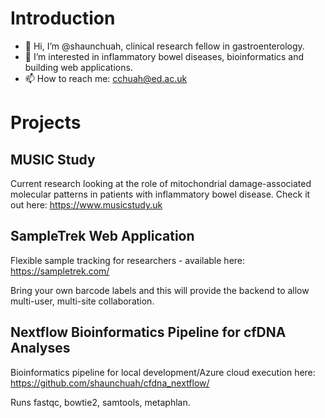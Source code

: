 # Introduction

- 👋 Hi, I’m @shaunchuah, clinical research fellow in gastroenterology.
- 👀 I’m interested in inflammatory bowel diseases, bioinformatics and building web applications.
- 📫 How to reach me: cchuah@ed.ac.uk

# Projects

## MUSIC Study

Current research looking at the role of mitochondrial damage-associated molecular patterns in patients with inflammatory bowel disease. Check it out here: https://www.musicstudy.uk

## SampleTrek Web Application

Flexible sample tracking for researchers - available here: https://sampletrek.com/

Bring your own barcode labels and this will provide the backend to allow multi-user, multi-site collaboration.

## Nextflow Bioinformatics Pipeline for cfDNA Analyses

Bioinformatics pipeline for local development/Azure cloud execution here: https://github.com/shaunchuah/cfdna_nextflow/

Runs fastqc, bowtie2, samtools, metaphlan.
